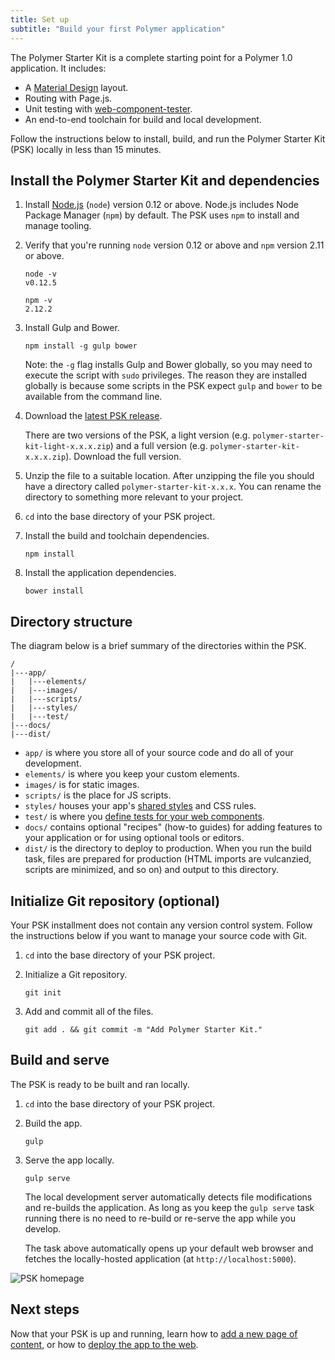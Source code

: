 ```yaml
---
title: Set up
subtitle: "Build your first Polymer application"
---
```


<!-- toc -->

The Polymer Starter Kit is a complete starting point for a Polymer 1.0
application. It includes:

*   A [Material Design][md] layout.
*   Routing with Page.js.
*   Unit testing with [web-component-tester](https://github.com/Polymer/web-component-tester).
*   An end-to-end toolchain for build and local development.

Follow the instructions below to install, build, and run the
Polymer Starter Kit (PSK) locally in less than 15 minutes.

## Install the Polymer Starter Kit and dependencies

1.  Install [Node.js](https://nodejs.org/) (`node`) version 0.12 or above.
    Node.js includes Node Package Manager (`npm`) by default. The PSK
    uses `npm` to install and manage tooling.

1.  Verify that you're running `node` version 0.12 or above and `npm`
    version 2.11 or above.

        node -v
        v0.12.5

        npm -v
        2.12.2

1.  Install Gulp and Bower.

        npm install -g gulp bower

    Note: the `-g` flag installs Gulp and Bower globally, so you may need to
    execute the script with `sudo` privileges. The reason they are installed
    globally is because some scripts in the PSK expect
    `gulp` and `bower` to be available from the command line.

1.  Download the [latest PSK release](https://github.com/PolymerElements/polymer-starter-kit/releases/latest).

    There are two versions of the PSK, a light version (e.g.
    `polymer-starter-kit-light-x.x.x.zip`)
    and a full version (e.g. `polymer-starter-kit-x.x.x.zip`). Download
    the full
    version.

1.  Unzip the file to a suitable location. After unzipping the file
    you should have a directory called `polymer-starter-kit-x.x.x`.
    You can rename the directory to something more relevant to your project.

1. `cd` into the base directory of your PSK project.

1.  Install the build and toolchain dependencies.

        npm install

1.  Install the application dependencies.

        bower install

## Directory structure

The diagram below is a brief summary of the directories within the PSK.

    /
    |---app/
    |   |---elements/
    |   |---images/
    |   |---scripts/
    |   |---styles/
    |   |---test/
    |---docs/
    |---dist/

*   `app/` is where you store all of your source code and do all of your
    development.
*   `elements/` is where you keep your custom elements.
*   `images/` is for static images.
*   `scripts/` is the place for JS scripts.
*   `styles/` houses your app's [shared styles][shared styles] and CSS rules.
*   `test/` is where you [define tests for your web
    components](https://github.com/Polymer/web-component-tester).
*   `docs/` contains optional "recipes" (how-to guides) for adding features
    to your application or for using optional tools or editors.
*   `dist/` is the directory to deploy to production. When you run the
    build task, files are prepared for production (HTML imports are
    vulcanzied, scripts are minimized, and so on) and output to this directory.

## Initialize Git repository (optional)

Your PSK installment does not contain any version control system. Follow the
instructions below if you want to manage your source code with Git.

1.  `cd` into the base directory of your PSK project.

1.  Initialize a Git repository.

        git init

1.  Add and commit all of the files.

        git add . && git commit -m "Add Polymer Starter Kit."

## Build and serve

The PSK is ready to be built and ran locally.

1. `cd` into the base directory of your PSK project.

1.  Build the app.

        gulp

1.  Serve the app locally.

        gulp serve

    The local development server automatically detects file modifications
    and re-builds the application. As long as you keep the `gulp serve`
    task running there is no need to re-build or re-serve the app while
    you develop.

    The task above automatically opens up your default web browser and
    fetches the locally-hosted application (at `http://localhost:5000`).

![PSK homepage](/images/1.0/psk/psk-home.png)

## Next steps

Now that your PSK is up and running, learn how to [add a new page of
content](create-a-page), or how to [deploy the app to the
web](deploy).

[shared styles]: /1.0/docs/devguide/styling.html#style-modules
[md]: http://www.google.com/design/spec/material-design/introduction.html
